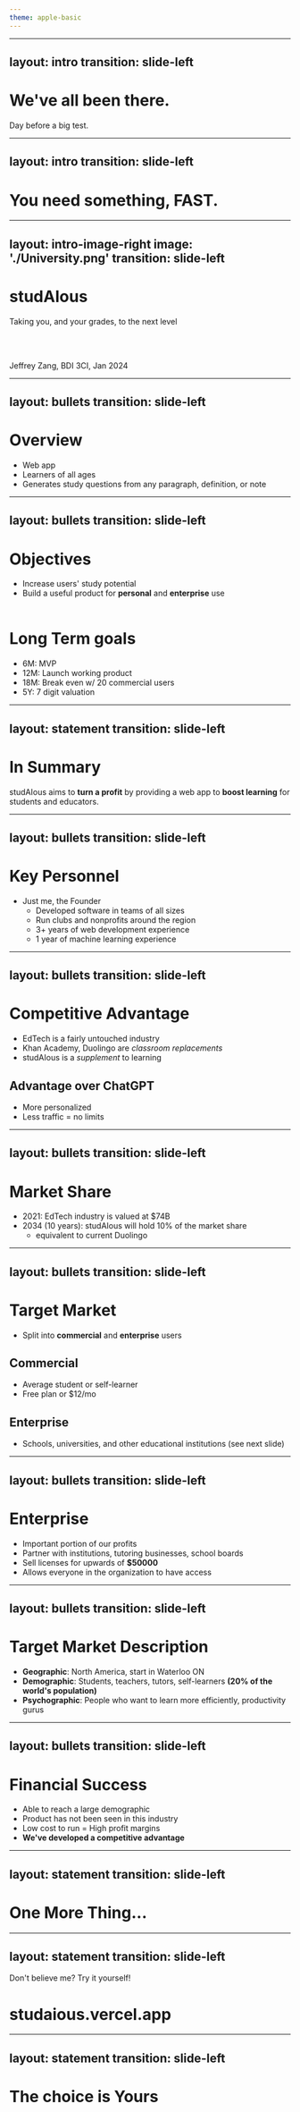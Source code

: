 ```yaml
---
theme: apple-basic
---
```


---
layout: intro
transition: slide-left
---

# We've all been there.
Day before a big test.

---
layout: intro
transition: slide-left
---

# You need something, FAST.

---
layout: intro-image-right
image: './University.png'
transition: slide-left
---

# studAIous
<p>Taking you, and your grades, to the next level</p>

<br/><br/>

<span class="font-700">
  Jeffrey Zang, BDI 3CI, Jan 2024
</span>

---
layout: bullets
transition: slide-left
---

# Overview
- Web app
- Learners of all ages
- Generates study questions from any paragraph, definition, or note

---
layout: bullets
transition: slide-left
---

# Objectives
- Increase users' study potential
- Build a useful product for **personal** and **enterprise** use
<br/><br/>
# Long Term goals
- 6M: MVP
- 12M: Launch working product
- 18M: Break even w/ 20 commercial users
- 5Y: 7 digit valuation

---
layout: statement
transition: slide-left
---

# In Summary
studAIous aims to **turn a profit** by providing a web app to **boost learning** for students and educators.

---
layout: bullets
transition: slide-left
---

# Key Personnel
- Just me, the Founder
  - Developed software in teams of all sizes
  - Run clubs and nonprofits around the region
  - 3+ years of web development experience
  - 1 year of machine learning experience

---
layout: bullets
transition: slide-left
---

# Competitive Advantage
- EdTech is a fairly untouched industry
- Khan Academy, Duolingo are *classroom replacements*
- studAIous is a *supplement* to learning
## Advantage over ChatGPT
- More personalized
- Less traffic = no limits

---
layout: bullets
transition: slide-left
---
 
# Market Share
- 2021: EdTech industry is valued at $74B
- 2034 (10 years): studAIous will hold 10% of the market share
  - equivalent to current Duolingo

---
layout: bullets
transition: slide-left
---

# Target Market
- Split into **commercial** and **enterprise** users
## Commercial
- Average student or self-learner
- Free plan or $12/mo
## Enterprise
- Schools, universities, and other educational institutions (see next slide)

---
layout: bullets
transition: slide-left
---

# Enterprise
- Important portion of our profits
- Partner with institutions, tutoring businesses, school boards
- Sell licenses for upwards of **$50000** 
- Allows everyone in the organization to have access

---
layout: bullets
transition: slide-left
---

# Target Market Description
- **Geographic**: North America, start in Waterloo ON
- **Demographic**: Students, teachers, tutors, self-learners **(20% of the world's population)**
- **Psychographic**: People who want to learn more efficiently, productivity gurus

---
layout: bullets
transition: slide-left
---

# Financial Success
- Able to reach a large demographic
- Product has not been seen in this industry
- Low cost to run = High profit margins
- **We've developed a competitive advantage**

---
layout: statement
transition: slide-left
---

# One More Thing...

---
layout: statement
transition: slide-left
---

Don't believe me? Try it yourself!
# studaious.vercel.app

---
layout: statement
transition: slide-left
---

# The choice is Yours